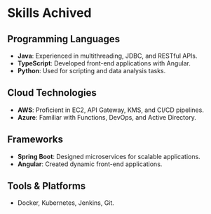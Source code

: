 # Skills Achived
## Programming Languages
- **Java**: Experienced in multithreading, JDBC, and RESTful APIs.
- **TypeScript**: Developed front-end applications with Angular.
- **Python**: Used for scripting and data analysis tasks.

## Cloud Technologies
- **AWS**: Proficient in EC2, API Gateway, KMS, and CI/CD pipelines.
- **Azure**: Familiar with Functions, DevOps, and Active Directory.

## Frameworks
- **Spring Boot**: Designed microservices for scalable applications.
- **Angular**: Created dynamic front-end applications.

## Tools & Platforms
- Docker, Kubernetes, Jenkins, Git.
